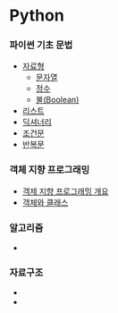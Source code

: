 # Python



### 파이썬 기초 문법

* [자료형]()
  * [문자열]()
  * [정수]()
  * [불(Boolean)]()
* [리스트]()
* [딕셔너리]()
* [조건문]()
* [반복문]()



### 객체 지향 프로그래밍

* [객제 지향 프로그래밍 개요](https://github.com/Dongmin-Sim/Python_Basic/blob/main/OOP/oop.md)
* [객체와 클래스]()



### 알고리즘

* 



### 자료구조

* 
* 

